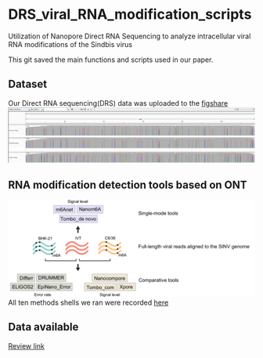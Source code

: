 # DRS_viral_RNA_modification_scripts

Utilization of Nanopore Direct RNA Sequencing to analyze intracellular viral RNA modifications of the Sindbis virus

This git saved the main functions and scripts used in our paper.
## Dataset 
Our Direct RNA sequencing(DRS) data was uploaded to the [figshare](https://figshare.com/account/home#/projects/167354)
![alt text](pictures/igv.png)

## RNA modification detection tools based on ONT
![alt text](pictures/sample.png)
All ten methods shells we ran were recorded [here](tackle_subsample_data/pipeline_all_method.md)

## Data available
[Review link](https://dataview.ncbi.nlm.nih.gov/object/PRJNA983926?reviewer=2evbg8unroe7c1juoo8a2p67bs)